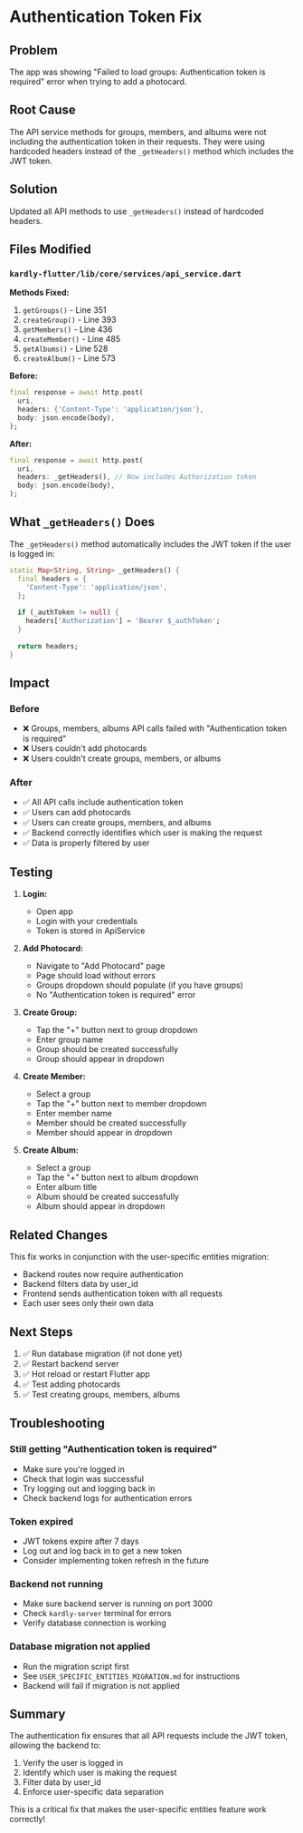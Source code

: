 # Authentication Token Fix

## Problem
The app was showing "Failed to load groups: Authentication token is required" error when trying to add a photocard.

## Root Cause
The API service methods for groups, members, and albums were not including the authentication token in their requests. They were using hardcoded headers instead of the `_getHeaders()` method which includes the JWT token.

## Solution
Updated all API methods to use `_getHeaders()` instead of hardcoded headers.

## Files Modified

### `kardly-flutter/lib/core/services/api_service.dart`

**Methods Fixed:**
1. `getGroups()` - Line 351
2. `createGroup()` - Line 393
3. `getMembers()` - Line 436
4. `createMember()` - Line 485
5. `getAlbums()` - Line 528
6. `createAlbum()` - Line 573

**Before:**
```dart
final response = await http.post(
  uri,
  headers: {'Content-Type': 'application/json'},
  body: json.encode(body),
);
```

**After:**
```dart
final response = await http.post(
  uri,
  headers: _getHeaders(), // Now includes Authorization token
  body: json.encode(body),
);
```

## What `_getHeaders()` Does

The `_getHeaders()` method automatically includes the JWT token if the user is logged in:

```dart
static Map<String, String> _getHeaders() {
  final headers = {
    'Content-Type': 'application/json',
  };
  
  if (_authToken != null) {
    headers['Authorization'] = 'Bearer $_authToken';
  }
  
  return headers;
}
```

## Impact

### Before
- ❌ Groups, members, albums API calls failed with "Authentication token is required"
- ❌ Users couldn't add photocards
- ❌ Users couldn't create groups, members, or albums

### After
- ✅ All API calls include authentication token
- ✅ Users can add photocards
- ✅ Users can create groups, members, and albums
- ✅ Backend correctly identifies which user is making the request
- ✅ Data is properly filtered by user

## Testing

1. **Login:**
   - Open app
   - Login with your credentials
   - Token is stored in ApiService

2. **Add Photocard:**
   - Navigate to "Add Photocard" page
   - Page should load without errors
   - Groups dropdown should populate (if you have groups)
   - No "Authentication token is required" error

3. **Create Group:**
   - Tap the "+" button next to group dropdown
   - Enter group name
   - Group should be created successfully
   - Group should appear in dropdown

4. **Create Member:**
   - Select a group
   - Tap the "+" button next to member dropdown
   - Enter member name
   - Member should be created successfully
   - Member should appear in dropdown

5. **Create Album:**
   - Select a group
   - Tap the "+" button next to album dropdown
   - Enter album title
   - Album should be created successfully
   - Album should appear in dropdown

## Related Changes

This fix works in conjunction with the user-specific entities migration:
- Backend routes now require authentication
- Backend filters data by user_id
- Frontend sends authentication token with all requests
- Each user sees only their own data

## Next Steps

1. ✅ Run database migration (if not done yet)
2. ✅ Restart backend server
3. ✅ Hot reload or restart Flutter app
4. ✅ Test adding photocards
5. ✅ Test creating groups, members, albums

## Troubleshooting

### Still getting "Authentication token is required"
- Make sure you're logged in
- Check that login was successful
- Try logging out and logging back in
- Check backend logs for authentication errors

### Token expired
- JWT tokens expire after 7 days
- Log out and log back in to get a new token
- Consider implementing token refresh in the future

### Backend not running
- Make sure backend server is running on port 3000
- Check `kardly-server` terminal for errors
- Verify database connection is working

### Database migration not applied
- Run the migration script first
- See `USER_SPECIFIC_ENTITIES_MIGRATION.md` for instructions
- Backend will fail if migration is not applied

## Summary

The authentication fix ensures that all API requests include the JWT token, allowing the backend to:
1. Verify the user is logged in
2. Identify which user is making the request
3. Filter data by user_id
4. Enforce user-specific data separation

This is a critical fix that makes the user-specific entities feature work correctly!

